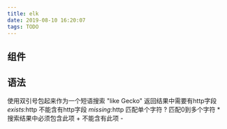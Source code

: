 ```yaml
---
title: elk
date: 2019-08-10 16:20:07
tags: TODO
---
```


## 组件

## 语法
使用双引号包起来作为一个短语搜索    "like Gecko"
返回结果中需要有http字段    _exists_:http
不能含有http字段    _missing_:http
匹配单个字符    ?
匹配0到多个字符    *
搜索结果中必须包含此项    +
不能含有此项    -

